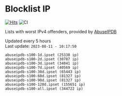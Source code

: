 # Blocklist IP

[![Hits](https://hits.seeyoufarm.com/api/count/incr/badge.svg?url=https%3A%2F%2Fgithub.com%2Fborestad%2Fblocklist-ip%2F&count_bg=%2379C83D&title_bg=%23555555&icon=&icon_color=%23E7E7E7&title=hits&edge_flat=false)](https://hits.seeyoufarm.com)  ![CI](https://img.shields.io/github/workflow/status/borestad/blocklist-ip/CI?style=flat-square)

Lists with worst IPv4 offenders, provided by [AbuseIPDB](https://www.abuseipdb.com/)

<!-- FOOTER-PLACEHOLDER -->
Updated every 5 hours<br>
Last update: `2023-08-11 - 10:17:50`
```
abuseipdb-s100-1d.ipset (25338 ip)
abuseipdb-s100-2d.ipset (30787 ip)
abuseipdb-s100-3d.ipset (34041 ip)
abuseipdb-s100-7d.ipset (40569 ip)
abuseipdb-s100-30d.ipset (65443 ip)
abuseipdb-s100-60d.ipset (81327 ip)
abuseipdb-s100-90d.ipset (81327 ip)
abuseipdb-s100-120d.ipset (155651 ip)
abuseipdb-s100-all.ipset (344722 ip)
```
